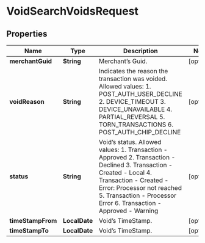 

# VoidSearchVoidsRequest


## Properties

| Name | Type | Description | Notes |
|------------ | ------------- | ------------- | -------------|
|**merchantGuid** | **String** | Merchant’s Guid. |  [optional] |
|**voidReason** | **String** | Indicates the reason the transaction was voided.  Allowed values:  1. POST_AUTH_USER_DECLINE 2. DEVICE_TIMEOUT 3. DEVICE_UNAVAILABLE 4. PARTIAL_REVERSAL 5. TORN_TRANSACTIONS 6. POST_AUTH_CHIP_DECLINE |  [optional] |
|**status** | **String** | Void’s status.  Allowed values:  1. Transaction - Approved 2. Transaction - Declined 3. Transaction - Created - Local 4. Transaction - Created - Error: Processor not reached 5. Transaction - Processor Error 6. Transaction - Approved - Warning |  [optional] |
|**timeStampFrom** | **LocalDate** | Void’s TimeStamp. |  [optional] |
|**timeStampTo** | **LocalDate** | Void’s TimeStamp. |  [optional] |



